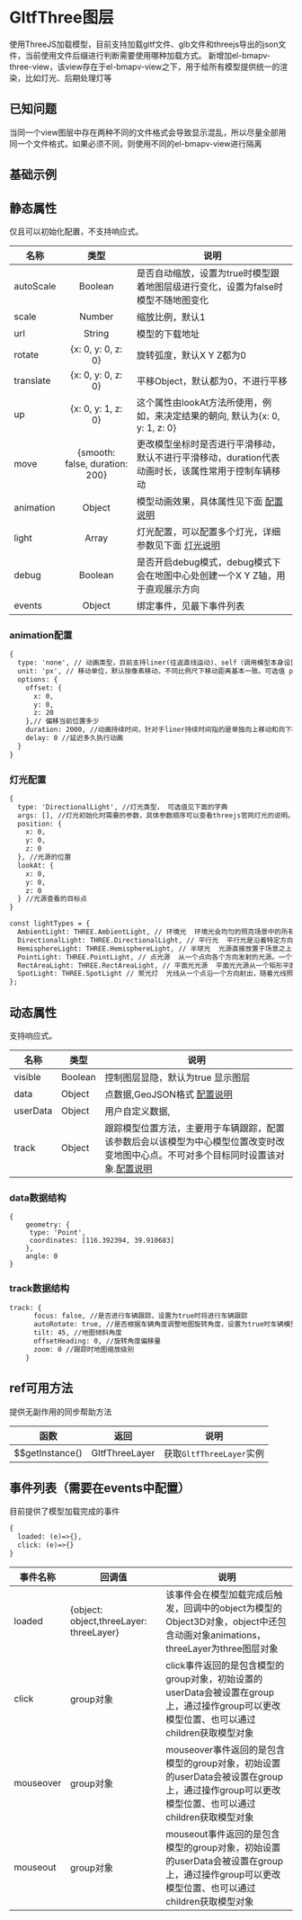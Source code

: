 # GltfThree图层
使用ThreeJS加载模型，目前支持加载gltf文件、glb文件和threejs导出的json文件，当前使用文件后缀进行判断需要使用哪种加载方式。
新增加el-bmapv-three-view，该view存在于el-bmapv-view之下，用于给所有模型提供统一的渲染，比如灯光、后期处理灯等

## 已知问题
当同一个view图层中存在两种不同的文件格式会导致显示混乱，所以尽量全部用同一个文件格式，如果必须不同，则使用不同的el-bmapv-view进行隔离

## 基础示例

<vuep template="#example"></vuep>

<script v-pre type="text/x-template" id="example">

  <template>
    <div class="bmap-page-container">
      <el-bmap ref="bmapDemo" vid="bmapDemo" :zoom="zoom" :center="center" class="bmap-demo">
        <el-bmapv-view>
            <el-bmapv-three-view :lights="light" :hdr="hdrOptions" :debug="true" :events="{click: (e) => {clickGltf(e)}}">
              <el-bmapv-gltf-three-layer :visible="visible" :track="data.track" :user-data="{a:1}" :auto-scale="true" :animation="animation" :scale="200" :move="moveOption" url="./assets/gltf/car4.gltf" :up="{x: 0, y:-1, z:0}" :data="data" :events="{click: (e) => {clickCar(e)}, mouseover: (e)=>{console.log('鼠标移入模型： ',e)}, mouseout: (e)=>{console.log('鼠标移出模型： ',e)}}"></el-bmapv-gltf-three-layer>
              <el-bmapv-gltf-three-layer v-for="(item,index) in animationData" :key="index" :auto-scale="true" :scale="30" url="./assets/gltf/sgyj_point_animation.gltf" :animation="{type: 'self'}" :up="{x: 0, y:-1, z:0}" :data="item" :events="{loaded: (e) => {initGltf(e)}}"></el-bmapv-gltf-three-layer>
            </el-bmapv-three-view>
        </el-bmapv-view>
      </el-bmap>
      <div>
        <button @click="startMove">启动移动</button>
        <button @click="stopMove">停止移动</button>
        <button @click="switchVisible">切换显隐</button>
      </div>
    </div>
  </template>

  <style>
    .bmap-demo {
      height: 300px;
    }
  </style>

  <script>

    module.exports = {
      name: 'bmap-page',
      data() {
        
        return {
          timer: null,
          zoom: 18,
          center: [121.5273285, 31.21515044],
          moveOption: {
            smooth: true
          },
          animation: {
            type: 'liner'
          },
          data: {
              geometry: {
                  type: 'Point',
                  coordinates: [121.5273285, 31.21515044],
              },
              angle: 0
          },
          animationData: [],
          light: [{
            type: 'AmbientLight',
            args: ['#8bffed', 0.6]
          }],
          hdrOptions: {
            urls: [ 'px.hdr', 'nx.hdr', 'py.hdr', 'ny.hdr', 'pz.hdr', 'nz.hdr' ],
            path: './assets/hdr/'
          },
          visible: true,
          clock: new VueMapvgl.THREE.Clock(),
          testAnimations: null
        };
      },
      mounted(){
        this.createData();
        console.log('bmapDemo: ',this.$refs.bmapDemo)
      },
      methods: {
        createData(){
          this.animationData = [{
              geometry: {
                  type: 'Point',
                  coordinates: [121.5253285, 31.21515044],
              },
              angle: 0
          },{
              geometry: {
                  type: 'Point',
                  coordinates: [121.5233285, 31.21515044],
              },
              angle: 0
          }];
        },
        switchVisible(){
          this.visible = !this.visible;
        },
        clickGltf(e){
          console.log(e);
        },
        initGltf(e){
          console.log('uuid: ', e.group.uuid);
        },
        clickCar(group){
          console.log('点击模型： ',group);
          this.$set(this.data, 'track', {
             focus: true,
             tilt: 45,
             zoom: 20,
             offsetHeading: 45
          });
        },
        startMove(){
          clearTimeout(this.timer);
          this.timer = setTimeout(() => {
            let data = JSON.parse(JSON.stringify(this.data));
            let coordinates = data.geometry.coordinates;
            coordinates[0] = coordinates[0]+0.00001;
            this.data = data;
            this.startMove();
          },200)
        },
        stopMove(){
          clearTimeout(this.timer);
        }
      }
    };
  </script>

</script>


## 静态属性
仅且可以初始化配置，不支持响应式。

名称 | 类型 | 说明
---|:---:|---
autoScale | Boolean | 是否自动缩放，设置为true时模型跟着地图层级进行变化，设置为false时模型不随地图变化
scale | Number | 缩放比例，默认1 
url | String | 模型的下载地址
rotate | {x: 0, y: 0, z: 0} | 旋转弧度，默认X Y Z都为0
translate | {x: 0, y: 0, z: 0} | 平移Object，默认都为0，不进行平移
up | {x: 0, y: 1, z: 0} | 这个属性由lookAt方法所使用，例如，来决定结果的朝向, 默认为{x: 0, y: 1, z: 0}
move | {smooth: false, duration: 200} | 更改模型坐标时是否进行平滑移动，默认不进行平滑移动，duration代表动画时长，该属性常用于控制车辆移动
animation | Object | 模型动画效果，具体属性见下面 [配置说明](#animation配置)
light | Array | 灯光配置，可以配置多个灯光，详细参数见下面 [灯光说明](#灯光配置)
debug | Boolean | 是否开启debug模式，debug模式下会在地图中心处创建一个X Y Z轴，用于直观展示方向
events | Object | 绑定事件，见最下事件列表


### animation配置
```html
{
  type: 'none', // 动画类型，目前支持liner(往返直线运动)、self（调用模型本身设置的动画，类型为self时其他参数不可用） ,默认为none
  unit: 'px', // 移动单位，默认按像素移动，不同比例尺下移动距离基本一致。可选值 px 或  m
  options: {
    offset: {
      x: 0,
      y: 0,
      z: 20
    },// 偏移当前位置多少
    duration: 2000, //动画持续时间，针对于liner持续时间指的是单独向上移动和向下移动
    delay: 0 //延迟多久执行动画
  }
}
```

### 灯光配置
```html
{
  type: 'DirectionalLight', //灯光类型， 可选值见下面的字典
  args: [], //灯光初始化时需要的参数，具体参数顺序可以查看threejs官网灯光的说明。 采用 ...args 的方式进行初始化
  position: {
    x: 0,
    y: 0,
    z: 0
  }, //光源的位置
  lookAt: {
    x: 0,
    y: 0,
    z: 0
  } //光源查看的目标点
}

const lightTypes = {
  AmbientLight: THREE.AmbientLight, // 环境光  环境光会均匀的照亮场景中的所有物体
  DirectionalLight: THREE.DirectionalLight, // 平行光  平行光是沿着特定方向发射的光
  HemisphereLight: THREE.HemisphereLight, // 半球光  光源直接放置于场景之上，光照颜色从天空光线颜色渐变到地面光线颜色。
  PointLight: THREE.PointLight, // 点光源  从一个点向各个方向发射的光源。一个常见的例子是模拟一个灯泡发出的光
  RectAreaLight: THREE.RectAreaLight, // 平面光光源  平面光光源从一个矩形平面上均匀地发射光线。这种光源可以用来模拟像明亮的窗户或者条状灯光光源
  SpotLight: THREE.SpotLight // 聚光灯  光线从一个点沿一个方向射出，随着光线照射的变远，光线圆锥体的尺寸也逐渐增大
};
```


## 动态属性
支持响应式。

名称 | 类型 | 说明
---|---|---|
visible | Boolean | 控制图层显隐，默认为true 显示图层
data | Object  | 点数据,GeoJSON格式 [配置说明](#data数据结构)
userData | Object | 用户自定义数据,
track | Object | 跟踪模型位置方法，主要用于车辆跟踪，配置该参数后会以该模型为中心模型位置改变时改变地图中心点。不可对多个目标同时设置该对象.[配置说明](#track数据结构)
                         
### data数据结构
```
{
    geometry: {
     type: 'Point',
     coordinates: [116.392394, 39.910683]
    },
    angle: 0
}
```
### track数据结构
```html
track: {
      focus: false, //是否进行车辆跟踪，设置为true时将进行车辆跟踪
      autoRotate: true, //是否根据车辆角度调整地图旋转角度，设置为true时车辆模型方向会一直朝上
      tilt: 45, //地图倾斜角度
      offsetHeading: 0, //旋转角度偏移量
      zoom: 0 //跟踪时地图缩放级别
    }
```

## ref可用方法
提供无副作用的同步帮助方法

函数 | 返回 | 说明
---|---|---|
$$getInstance() | GltfThreeLayer | 获取`GltfThreeLayer`实例

## 事件列表（需要在events中配置）
目前提供了模型加载完成的事件
```html
{
  loaded: (e)=>{},
  click: (e)=>{}
}
```

事件名称 | 回调值 | 说明 
---|---|---|
loaded | {object: object,threeLayer: threeLayer} | 该事件会在模型加载完成后触发，回调中的object为模型的Object3D对象，object中还包含动画对象animations，threeLayer为three图层对象
click | group对象 | click事件返回的是包含模型的group对象，初始设置的userData会被设置在group上，通过操作group可以更改模型位置、也可以通过children获取模型对象
mouseover | group对象 | mouseover事件返回的是包含模型的group对象，初始设置的userData会被设置在group上，通过操作group可以更改模型位置、也可以通过children获取模型对象
mouseout | group对象 | mouseout事件返回的是包含模型的group对象，初始设置的userData会被设置在group上，通过操作group可以更改模型位置、也可以通过children获取模型对象
